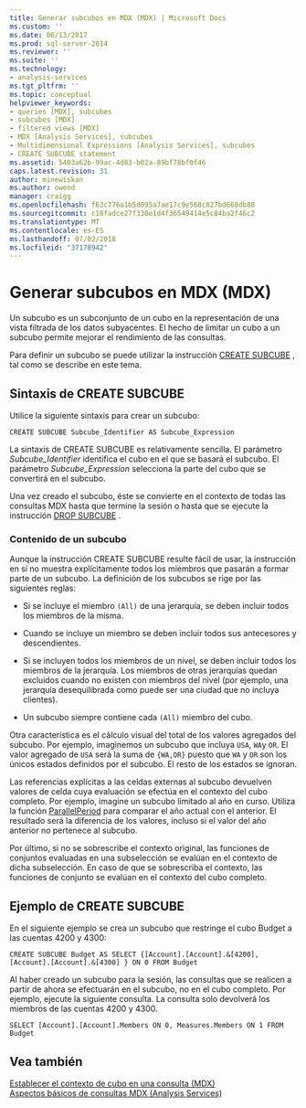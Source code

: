 ```yaml
---
title: Generar subcubos en MDX (MDX) | Microsoft Docs
ms.custom: ''
ms.date: 06/13/2017
ms.prod: sql-server-2014
ms.reviewer: ''
ms.suite: ''
ms.technology:
- analysis-services
ms.tgt_pltfrm: ''
ms.topic: conceptual
helpviewer_keywords:
- queries [MDX], subcubes
- subcubes [MDX]
- filtered views [MDX]
- MDX [Analysis Services], subcubes
- Multidimensional Expressions [Analysis Services], subcubes
- CREATE SUBCUBE statement
ms.assetid: 5403a62b-99ac-4d83-b02a-89bf78bf0f46
caps.latest.revision: 31
author: minewiskan
ms.author: owend
manager: craigg
ms.openlocfilehash: f63c776a1b5d095a7ae17c9e568c827bd660db88
ms.sourcegitcommit: c18fadce27f330e1d4f36549414e5c84ba2f46c2
ms.translationtype: MT
ms.contentlocale: es-ES
ms.lasthandoff: 07/02/2018
ms.locfileid: "37178942"
---
```

# <a name="building-subcubes-in-mdx-mdx"></a>Generar subcubos en MDX (MDX)
  Un subcubo es un subconjunto de un cubo en la representación de una vista filtrada de los datos subyacentes. El hecho de limitar un cubo a un subcubo permite mejorar el rendimiento de las consultas.  
  
 Para definir un subcubo se puede utilizar la instrucción [CREATE SUBCUBE](/sql/mdx/mdx-data-definition-create-subcube) , tal como se describe en este tema.  
  
## <a name="create-subcube-syntax"></a>Sintaxis de CREATE SUBCUBE  
 Utilice la siguiente sintaxis para crear un subcubo:  
  
```  
CREATE SUBCUBE Subcube_Identifier AS Subcube_Expression  
```  
  
 La sintaxis de CREATE SUBCUBE es relativamente sencilla. El parámetro *Subcube_Identifier* identifica el cubo en el que se basará el subcubo. El parámetro *Subcube_Expression* selecciona la parte del cubo que se convertirá en el subcubo.  
  
 Una vez creado el subcubo, éste se convierte en el contexto de todas las consultas MDX hasta que termine la sesión o hasta que se ejecute la instrucción [DROP SUBCUBE](/sql/mdx/mdx-data-definition-drop-subcube) .  
  
### <a name="what-a-subcube-contains"></a>Contenido de un subcubo  
 Aunque la instrucción CREATE SUBCUBE resulte fácil de usar, la instrucción en sí no muestra explícitamente todos los miembros que pasarán a formar parte de un subcubo. La definición de los subcubos se rige por las siguientes reglas:  
  
-   Si se incluye el miembro `(All)` de una jerarquía, se deben incluir todos los miembros de la misma.  
  
-   Cuando se incluye un miembro se deben incluir todos sus antecesores y descendientes.  
  
-   Si se incluyen todos los miembros de un nivel, se deben incluir todos los miembros de la jerarquía. Los miembros de otras jerarquías quedan excluidos cuando no existen con miembros del nivel (por ejemplo, una jerarquía desequilibrada como puede ser una ciudad que no incluya clientes).  
  
-   Un subcubo siempre contiene cada `(All)` miembro del cubo.  
  
 Otra característica es el cálculo visual del total de los valores agregados del subcubo. Por ejemplo, imaginemos un subcubo que incluya `USA`, `WA`y `OR`. El valor agregado de `USA` será la suma de `{WA,OR}` puesto que `WA` y `OR` son los únicos estados definidos por el subcubo. El resto de los estados se ignoran.  
  
 Las referencias explícitas a las celdas externas al subcubo devuelven valores de celda cuya evaluación se efectúa en el contexto del cubo completo. Por ejemplo, imagine un subcubo limitado al año en curso. Utiliza la función [ParallelPeriod](/sql/mdx/parallelperiod-mdx) para comparar el año actual con el anterior. El resultado será la diferencia de los valores, incluso si el valor del año anterior no pertenece al subcubo.  
  
 Por último, si no se sobrescribe el contexto original, las funciones de conjuntos evaluadas en una subselección se evalúan en el contexto de dicha subselección. En caso de que se sobrescriba el contexto, las funciones de conjunto se evalúan en el contexto del cubo completo.  
  
## <a name="create-subcube-example"></a>Ejemplo de CREATE SUBCUBE  
 En el siguiente ejemplo se crea un subcubo que restringe el cubo Budget a las cuentas 4200 y 4300:  
  
 `CREATE SUBCUBE Budget AS SELECT {[Account].[Account].&[4200], [Account].[Account].&[4300] } ON 0 FROM Budget`  
  
 Al haber creado un subcubo para la sesión, las consultas que se realicen a partir de ahora se efectuarán en el subcubo, no en el cubo completo. Por ejemplo, ejecute la siguiente consulta. La consulta solo devolverá los miembros de las cuentas 4200 y 4300.  
  
 `SELECT [Account].[Account].Members ON 0, Measures.Members ON 1 FROM Budget`  
  
## <a name="see-also"></a>Vea también  
 [Establecer el contexto de cubo en una consulta &#40;MDX&#41;](establishing-cube-context-in-a-query-mdx.md)   
 [Aspectos básicos de consultas MDX &#40;Analysis Services&#41;](mdx-query-fundamentals-analysis-services.md)  
  
  
